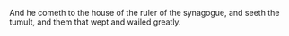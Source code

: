 And he cometh to the house of the ruler of the synagogue, and seeth the tumult, and them that wept and wailed greatly.
